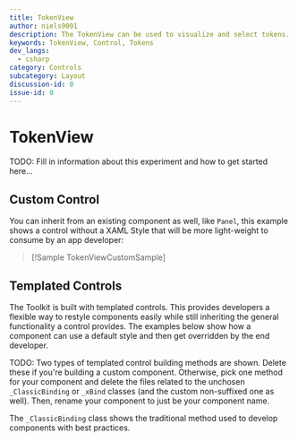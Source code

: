 ```yaml
---
title: TokenView
author: niels9001
description: The TokenView can be used to visualize and select tokens.
keywords: TokenView, Control, Tokens
dev_langs:
  - csharp
category: Controls
subcategory: Layout
discussion-id: 0
issue-id: 0
---
```


<!-- To know about all the available Markdown syntax, Check out https://docs.microsoft.com/contribute/markdown-reference -->
<!-- Ensure you remove all comments before submission, to ensure that there are no formatting issues when displaying this page.  -->
<!-- It is recommended to check how the Documentation will look in the sample app, before Merging a PR -->
<!-- **Note:** All links to other docs.microsoft.com pages should be relative without locale, i.e. for the one above would be /contribute/markdown-reference -->
<!-- Included images should be optimized for size and not include any Intellectual Property references. -->

<!-- Be sure to update the discussion/issue numbers above with your Labs discussion/issue id numbers in order for UI links to them from the sample app to work. -->

# TokenView

TODO: Fill in information about this experiment and how to get started here...

## Custom Control

You can inherit from an existing component as well, like `Panel`, this example shows a control without a
XAML Style that will be more light-weight to consume by an app developer:

> [!Sample TokenViewCustomSample]

## Templated Controls

The Toolkit is built with templated controls. This provides developers a flexible way to restyle components
easily while still inheriting the general functionality a control provides. The examples below show
how a component can use a default style and then get overridden by the end developer.

TODO: Two types of templated control building methods are shown. Delete these if you're building a custom component.
Otherwise, pick one method for your component and delete the files related to the unchosen `_ClassicBinding` or `_xBind`
classes (and the custom non-suffixed one as well). Then, rename your component to just be your component name.

The `_ClassicBinding` class shows the traditional method used to develop components with best practices.


